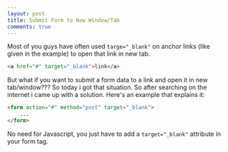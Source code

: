 ```yaml
---
layout: post
title: Submit Form to New Window/Tab
comments: true
---
```


Most of you guys have often used `targe="_blank"` on anchor links (like given in the example) to open that link in new tab.
 
```html
<a href="#" target="_blank">link</a>
```

But what if you want to submit a form data to a link and open it in new tab/window??? So today i got that situation. So after searching on the internet i came up with a solution. Here's an example that explains it:

```html
<form action="#" method="post" target="_blank">
    ...
</form>
```

No need for Javascript, you just have to add a `target="_blank"` attribute in your form tag.